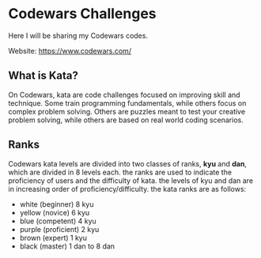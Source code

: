 # Codewars Challenges

Here I will be sharing my Codewars codes.

Website: https://www.codewars.com/

## What is Kata?

On Codewars, kata are code challenges focused on improving skill and technique. Some train programming fundamentals, while others focus on complex problem solving. Others are puzzles meant to test your creative problem solving, while others are based on real world coding scenarios.

## Ranks

Codewars kata levels are divided into two classes of ranks, **kyu** and **dan**, which are divided in 8 levels each. the ranks are used to indicate the proficiency of users and the difficulty of kata. the levels of kyu and dan are in increasing order of proficiency/difficulty. the kata ranks are as follows:

- white (beginner) 8 kyu
- yellow (novice) 6 kyu
- blue (competent) 4 kyu
- purple (proficient) 2 kyu
- brown (expert) 1 kyu
- black (master) 1 dan to 8 dan
